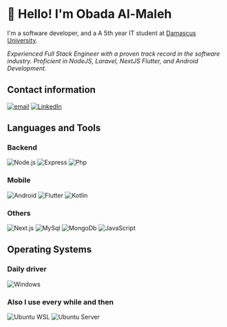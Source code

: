 # 👋 Hello! I'm Obada Al-Maleh

I'm a software developer, and a A 5th year IT student at [Damascus University](https://en.wikipedia.org/wiki/Damascus_University).

<i align="center">Experienced Full Stack Engineer with a proven track record in the software industry. Proficient in NodeJS, Laravel, NextJS Flutter, and Android Development.</i>

## Contact information

[![email][b-email]][l-email] 
[![LinkedIn][b-linkedin]][l-linkedin] 

[l-email]: mailto:obada.almaleh.engineer@gmail.com
[l-linkedin]: https://www.linkedin.com/in/obada-al-maleh/
[b-email]: https://img.shields.io/badge/email-ea4335.svg?style=for-the-badge&logo=gmail&logoColor=white
[b-linkedin]: https://img.shields.io/badge/linkedin-0a66c2.svg?style=for-the-badge&logo=linkedin&logoColor=white

## Languages and Tools

### Backend

![Node.js][b-nodejs] ![Express][b-express] ![Php][b-php] 

[b-nodejs]: https://img.shields.io/badge/nodejs-339933.svg?style=for-the-badge&logo=node.js&logoColor=black

[b-php]: https://img.shields.io/badge/php-777BB4.svg?style=for-the-badge&logo=php&logoColor=white

[b-express]: https://img.shields.io/badge/express-000000.svg?style=for-the-badge&logo=express&logoColor=white

### Mobile

![Android][b-android] ![Flutter][b-flutter] ![Kotlin][b-kotlin]

[b-android]: https://img.shields.io/badge/android-3DDC84.svg?style=for-the-badge&logo=android&logoColor=white

[b-flutter]: https://img.shields.io/badge/flutter-02569B.svg?style=for-the-badge&logo=flutter&logoColor=white

[b-kotlin]: https://img.shields.io/badge/kotlin-7F52FF.svg?style=for-the-badge&logo=kotlin&logoColor=white

### Others

![Next.js][b-nextjs] ![MySql][b-mysql] ![MongoDb][b-mongodb] ![JavaScript][b-javascript] 

[b-nextjs]: https://img.shields.io/badge/nextjs-000000.svg?style=for-the-badge&logo=next.js&logoColor=white

[b-mysql]: https://img.shields.io/badge/mysql-4479A1.svg?style=for-the-badge&logo=mysql&logoColor=white

[b-mongodb]: https://img.shields.io/badge/mongodb-47A248.svg?style=for-the-badge&logo=mongodb&logoColor=white

[b-javascript]: https://img.shields.io/badge/javascript-F7DF1E.svg?style=for-the-badge&logo=javascript&logoColor=black


## Operating Systems

### Daily driver

![Windows][b-windows]

### Also I use every while and then

![Ubuntu WSL][b-wsl] ![Ubuntu Server][b-ubuntu]

[b-windows]: https://img.shields.io/badge/windows-61dafb.svg?style=for-the-badge&logo=windows&logoColor=black
[b-wsl]: https://img.shields.io/badge/ubuntu%20wsl-d24413.svg?style=for-the-badge&logo=ubuntu&logoColor=white
[b-ubuntu]: https://img.shields.io/badge/ubuntu%20server-d24413.svg?style=for-the-badge&logo=ubuntu&logoColor=white
[b-raspberry]: https://img.shields.io/badge/raspberry%20pi%20os-bd053a.svg?style=for-the-badge&logo=raspberry-pi&logoColor=white
